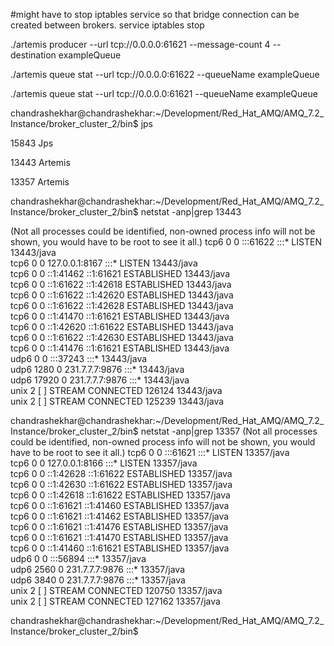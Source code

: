 

#might have to stop iptables service so that bridge connection can be created between brokers.
service iptables stop 

./artemis producer --url tcp://0.0.0.0:61621 --message-count 4 --destination exampleQueue

./artemis queue stat --url tcp://0.0.0.0:61622 --queueName exampleQueue

./artemis queue stat --url tcp://0.0.0.0:61621 --queueName exampleQueue

chandrashekhar@chandrashekhar:~/Development/Red_Hat_AMQ/AMQ_7.2_Instance/broker_cluster_2/bin$ jps

15843 Jps

13443 Artemis

13357 Artemis


chandrashekhar@chandrashekhar:~/Development/Red_Hat_AMQ/AMQ_7.2_Instance/broker_cluster_2/bin$ netstat -anp|grep 13443

(Not all processes could be identified, non-owned process info
 will not be shown, you would have to be root to see it all.)
tcp6       0      0 :::61622                :::*                    LISTEN      13443/java          
tcp6       0      0 127.0.0.1:8167          :::*                    LISTEN      13443/java          
tcp6       0      0 ::1:41462               ::1:61621               ESTABLISHED 13443/java          
tcp6       0      0 ::1:61622               ::1:42618               ESTABLISHED 13443/java          
tcp6       0      0 ::1:61622               ::1:42620               ESTABLISHED 13443/java          
tcp6       0      0 ::1:61622               ::1:42628               ESTABLISHED 13443/java          
tcp6       0      0 ::1:41470               ::1:61621               ESTABLISHED 13443/java          
tcp6       0      0 ::1:42620               ::1:61622               ESTABLISHED 13443/java          
tcp6       0      0 ::1:61622               ::1:42630               ESTABLISHED 13443/java          
tcp6       0      0 ::1:41476               ::1:61621               ESTABLISHED 13443/java          
udp6       0      0 :::37243                :::*                                13443/java          
udp6    1280      0 231.7.7.7:9876          :::*                                13443/java          
udp6   17920      0 231.7.7.7:9876          :::*                                13443/java          
unix  2      [ ]         STREAM     CONNECTED     126124   13443/java           
unix  2      [ ]         STREAM     CONNECTED     125239   13443/java           

chandrashekhar@chandrashekhar:~/Development/Red_Hat_AMQ/AMQ_7.2_Instance/broker_cluster_2/bin$ netstat -anp|grep 13357
(Not all processes could be identified, non-owned process info
 will not be shown, you would have to be root to see it all.)
tcp6       0      0 :::61621                :::*                    LISTEN      13357/java          
tcp6       0      0 127.0.0.1:8166          :::*                    LISTEN      13357/java          
tcp6       0      0 ::1:42628               ::1:61622               ESTABLISHED 13357/java          
tcp6       0      0 ::1:42630               ::1:61622               ESTABLISHED 13357/java          
tcp6       0      0 ::1:42618               ::1:61622               ESTABLISHED 13357/java          
tcp6       0      0 ::1:61621               ::1:41460               ESTABLISHED 13357/java          
tcp6       0      0 ::1:61621               ::1:41462               ESTABLISHED 13357/java          
tcp6       0      0 ::1:61621               ::1:41476               ESTABLISHED 13357/java          
tcp6       0      0 ::1:61621               ::1:41470               ESTABLISHED 13357/java          
tcp6       0      0 ::1:41460               ::1:61621               ESTABLISHED 13357/java          
udp6       0      0 :::56894                :::*                                13357/java          
udp6    2560      0 231.7.7.7:9876          :::*                                13357/java          
udp6    3840      0 231.7.7.7:9876          :::*                                13357/java          
unix  2      [ ]         STREAM     CONNECTED     120750   13357/java           
unix  2      [ ]         STREAM     CONNECTED     127162   13357/java           

chandrashekhar@chandrashekhar:~/Development/Red_Hat_AMQ/AMQ_7.2_Instance/broker_cluster_2/bin$ 

